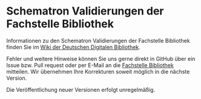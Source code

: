 # Schematron Validierungen der Fachstelle Bibliothek
Informationen zu den Schematron Validierungen der Fachstelle Bibliothek finden Sie im [Wiki der Deutschen Digitalen Bibliothek](https://wiki.deutsche-digitale-bibliothek.de/x/q4aFAg).

Fehler und weitere Hinweise können Sie uns gerne direkt in GitHub über ein Issue bzw. Pull request oder per E-Mail an die [Fachstelle Bibliothek](mailto:bibliothek@deutsche-digitale-bibliothek.de) mitteilen. Wir übernehmen Ihre Korrekturen soweit möglich in die nächste Version.

Die Veröffentlichung neuer Versionen erfolgt unregelmäßig.
